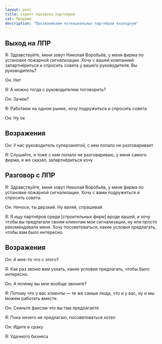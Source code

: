 ```yaml
---
layout: post
title: Скрипт прозвона партнёров
cat: Продажи
description: "Прозваниваем потенциальных партнёров вхолодную"
---
```


## Выход на ЛПР

Я: Здравствуйте, меня зовут Николай Воробьёв, у меня фирма по установке пожарной сигнализации. Хочу с вашей компанией запартнёриться и спросить совета у вашего руководителя. Вы руководитель?

Он: Нет

Я: А можно тогда с руководителем поговорить?

Он: Зачем?

Я: Работаем на одном рынке, хочу подружиться и спросить совета

Он: Ну ок

## Возражения

Он: У нас руководитель суперзанятой, с кем попало не разговаривает

Я: Слушайте, я тоже с кем попало не разговариваю, у меня самого фирма, я же сказал, запартнёриться хочу

## Разговор с ЛПР

Я: Здравствуйте, меня зовут Николай Воробьёв, у меня фирма по установке пожарной сигнализации. Хочу с вами подружиться и спросить совета.

Он: Ничоси, ты дерзкий. Ну валяй, спрашивай.

Я: Я ищу партнёров среди [строительных фирм] вроде вашей, и хочу чтобы вы предлагали своим клиентам мои сигнализации, ну или просто рекомендовали меня. Хочу посоветоваться, какие условия предлагать, чтобы вам было интересно.

## Возражения

Он: А мне-то что с этого?

Я: Как раз звоню вам узнать, какие условия предлагать, чтобы было интересно.

Он: А почему вы мне вообще звоните?

Я: Потому что у вас клиенты — те же самые люди, что и у вас, ну и мы можем работать вместе.

Он: Скиньте факсом что вы там предлагаете

Я: Пока ничего не предлагаю, посоветоваться хотел

Он: Идите в сраку

Я: Удачного бизнеса
